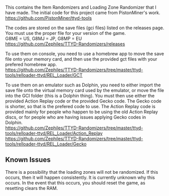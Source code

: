 This contains the Item Randomizers and Loading Zone Randomizer that I have made. The initial code for this project came from PistonMiner's work. https://github.com/PistonMiner/ttyd-tools

The codes are stored on the save files (gci files) listed on the releases page. You must use the proper file for your version of the game.  
G8ME = US, G8MJ = JP, G8MP = EU  
https://github.com/Zephiles/TTYD-Randomizers/releases

To use them on console, you need to use a homebrew app to move the save file onto your memory card, and then use the provided gct files with your prefered homebrew app.  
https://github.com/Zephiles/TTYD-Randomizers/tree/master/ttyd-tools/relloader-ttyd/REL_Loader/GCT

To use them on an emulator such as Dolphin, you need to either import the save file onto the virtual memory card used by the emulator, or move the file into the GCI folder (this is a Dolphin thing). You must then use either the provided Action Replay code or the provided Gecko code. The Gecko code is shorter, so that is the prefered code to use. The Action Replay code is provided mainly for people who happen to be using the old Action Replay discs, or for people who are having issues applying Gecko codes in Dolphin.  
https://github.com/Zephiles/TTYD-Randomizers/tree/master/ttyd-tools/relloader-ttyd/REL_Loader/Action_Replay  
https://github.com/Zephiles/TTYD-Randomizers/tree/master/ttyd-tools/relloader-ttyd/REL_Loader/Gecko  

## Known Issues
There is a possibility that the loading zones will not be randomized. If this occurs, then it will happen consistently. It is currently unknown why this occurs. In the event that this occurs, you should reset the game, as resetting clears the RAM.
